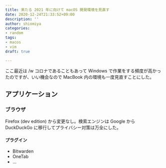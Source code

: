 ```yaml
---
title: 来たる 2021 年に向けて macOS 開発環境を見直す
date: 2020-12-24T21:33:52+09:00
description: ''
author: shiomiya
categories:
- random
tags:
- macos
- vim
draft: true

---
```

ここ最近は /w コロナであることもあって Windows で作業をする頻度が高かったのですが、いい機会なので MacBook 内の環境も一度見直すことにした。

## アプリケーション

### ブラウザ

Firefox (dev edition) から変更なし。検索エンジンは Google から DuckDuckGo に移行してプライバシー対策は万全にした。

#### プラグイン

* Bitwarden
* OneTab
* ...